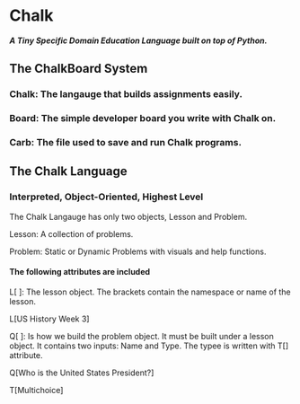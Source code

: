 # Chalk
***A Tiny Specific Domain Education Language built on top of Python.***

## The ChalkBoard System
### Chalk: The langauge that builds assignments easily.

### Board: The simple developer board you write with Chalk on.

### Carb: The file used to save and run Chalk programs.

## The Chalk Language
### Interpreted, Object-Oriented, Highest Level
The Chalk Langauge has only two objects, Lesson and Problem.

Lesson: A collection of problems.

Problem: Static or Dynamic Problems with visuals and help functions.

#### The following attributes are included
L[ ]: The lesson object. The brackets contain the namespace or name of the lesson.

L[US History Week 3]

Q[ ]: Is how we build the problem object. It must be built under a lesson object. It contains two inputs:
Name and Type. The typee is written with T[] attribute.

Q[Who is the United States President?]

T[Multichoice]


